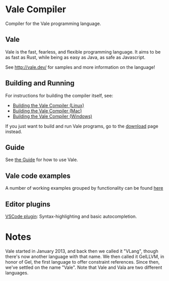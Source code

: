 # Vale Compiler

Compiler for the Vale programming language.


## Vale

Vale is the fast, fearless, and flexible programming language. It aims to be as fast as Rust, while being as easy as Java, as safe as Javascript.

See http://vale.dev/ for samples and more information on the language!


## Building and Running

For instructions for building the compiler itself, see:

 * [Building the Vale Compiler (Linux)](build-linux.sh)
 * [Building the Vale Compiler (Mac)](build-mac.sh)
 * [Building the Vale Compiler (Windows)](build-windows.md)

If you just want to build and run Vale programs, go to the [download](https://vale.dev/download) page instead.


## Guide

See [the Guide](https://vale.dev/guide/introduction) for how to use Vale.


## Vale code examples

A number of working examples grouped by functionality can be found [here](https://github.com/Ivo-Balbaert/Vale_Examples)


## Editor plugins

[VSCode plugin](https://github.com/pacifio/vale-lang): Syntax-highlighting and basic autocompletion.


# Notes

Vale started in January 2013, and back then we called it "VLang", though there's now another language with that name. We then called it GelLLVM, in honor of Gel, the first language to offer constraint references. Since then, we've settled on the name "Vale". Note that Vale and Vala are two different languages.
